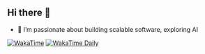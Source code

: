 ## Hi there 👋

- 🔭 I’m passionate about building scalable software, exploring AI

[![WakaTime](https://wakatime.com/share/@385a2454-7b99-4256-9b88-0220c7a5c3e2/1023f2c8-c699-40bd-82a0-b84056ffe528.png)](https://wakatime.com/)
[![WakaTime Daily](https://wakatime.com/share/@385a2454-7b99-4256-9b88-0220c7a5c3e2/0be7c40f-7535-45b9-ae49-5f5b2f4d0149.png)](https://wakatime.com/)

<!--
**mithila-abhayasinghe/mithila-abhayasinghe** is a ✨ _special_ ✨ repository because its `README.md` (this file) appears on your GitHub profile.

Here are some ideas to get you started:

- 🔭 I’m currently working on ...
- 🌱 I’m currently learning ...
- 👯 I’m looking to collaborate on ...
- 🤔 I’m looking for help with ...
- 💬 Ask me about ...
- 📫 How to reach me: ...
- 😄 Pronouns: ...
- ⚡ Fun fact: ...
-->
